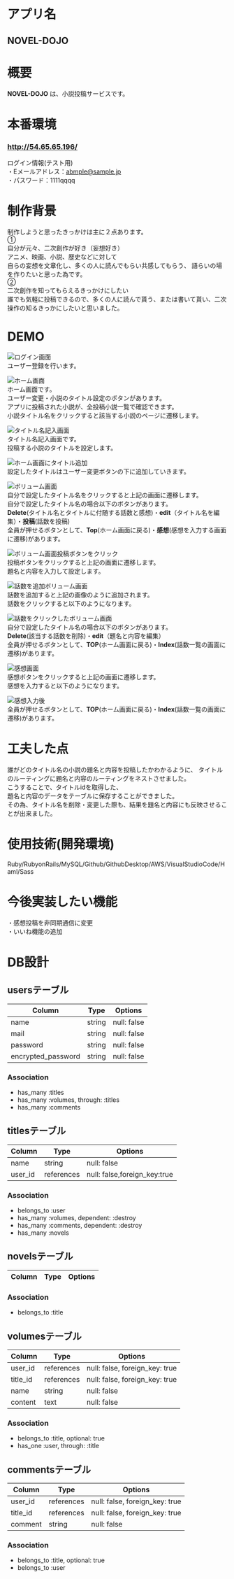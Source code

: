 # アプリ名  
## NOVEL-DOJO  

# 概要  
**NOVEL-DOJO** は、小説投稿サービスです。  

# 本番環境  
### **http://54.65.65.196/**  

ログイン情報(テスト用)  
  ・Eメールアドレス：abmple@sample.jp  
  ・パスワード：1111qqqq  

# 制作背景  
制作しようと思ったきっかけは主に２点あります。  
①  
自分が元々、二次創作が好き（妄想好き）  
アニメ、映画、小説、歴史などに対して  
自らの妄想を文章化し、多くの人に読んでもらい共感してもらう、
語らいの場を作りたいと思った為です。  
②  
二次創作を知ってもらえるきっかけにしたい  
誰でも気軽に投稿できるので、多くの人に読んで貰う、または書いて貰い、二次操作の知るきっかにしたいと思いました。  

# DEMO  
![ログイン画面](https://i.gyazo.com/235b4b7a433a8dbd210f749c4f7a5977.png)  
ユーザー登録を行います。  


![ホーム画面](https://i.gyazo.com/b42495c8f52cb77f71bedf6e7e858d9d.png)  
ホーム画面です。  
ユーザー変更・小説のタイトル設定のボタンがあります。  
アプリに投稿された小説が、全投稿小説一覧で確認できます。  
小説タイトル名をクリックすると該当する小説のページに遷移します。  

![タイトル名記入画面](https://i.gyazo.com/dd5b09fcc5b5bbee2e3f8705edb9c272.png)  
タイトル名記入画面です。  
投稿する小説のタイトルを設定します。  

![ホーム画面にタイトル追加](https://i.gyazo.com/63efa52e2a7a71acdbd7a203af49bedd.png)  
設定したタイトルはユーザー変更ボタンの下に追加していきます。  

![ボリューム画面](https://i.gyazo.com/256ef802934a993a15d9a36e626cced4.png)  
自分で設定したタイトル名をクリックすると上記の画面に遷移します。  
自分で設定したタイトル名の場合以下のボタンがあります。  
**Delete**(タイトル名とタイトルに付随する話数と感想)・**edit**（タイトル名を編集）・**投稿**(話数を投稿)  
全員が押せるボタンとして、**Top**(ホーム画面に戻る)・**感想**(感想を入力する画面に遷移)があります。  
  
![ボリューム画面投稿ボタンをクリック](https://i.gyazo.com/2463da4f9d9956dccea01367a9204643.png)  
投稿ボタンをクリックすると上記の画面に遷移します。  
題名と内容を入力して設定します。  

![話数を追加ボリューム画面](https://i.gyazo.com/580fbe911d3335925106b82ade3453de.png)  
話数を追加すると上記の画像のように追加されます。  
話数をクリックすると以下のようになります。  
  
![話数をクリックしたボリューム画面](https://i.gyazo.com/8ca2e3d74f629872b75bd3fdf24f7380.png)  
自分で設定したタイトル名の場合以下のボタンがあります。  
**Delete**(該当する話数を削除)・**edit**（題名と内容を編集）  
全員が押せるボタンとして、**TOP**(ホーム画面に戻る)・**Index**(話数一覧の画面に遷移)があります。  

![感想画面](https://i.gyazo.com/8359508e3ea26dbebc191565a42538a5.png)  
感想ボタンをクリックすると上記の画面に遷移します。  
感想を入力すると以下のようになります。  

![感想入力後](https://i.gyazo.com/694376172ea64bfc2c171c1e56b14e71.png)  
全員が押せるボタンとして、**TOP**(ホーム画面に戻る)・**Index**(話数一覧の画面に遷移)があります。  

# 工夫した点  
誰がどのタイトル名の小説の題名と内容を投稿したかわかるように、
タイトルのルーティングに題名と内容のルーティングをネストさせました。  
こうすることで、タイトルidを取得した、  
題名と内容のデータをテーブルに保存することができました。  
その為、タイトル名を削除・変更した際も、結果を題名と内容にも反映させることが出来ました。  

# 使用技術(開発環境)  

Ruby/RubyonRails/MySQL/Github/GithubDesktop/AWS/VisualStudioCode/Haml/Sass  

# 今後実装したい機能  
・感想投稿を非同期通信に変更  
・いいね機能の追加  

# DB設計  
## usersテーブル
|Column|Type|Options|
|------|----|-------|
|name|string|null: false|
|mail|string|null: false|default: “”|
|password|string|null: false|default: “”|
|encrypted_password|string|null: false|default: “”|

### Association
- has_many :titles
- has_many :volumes, through: :titles
- has_many :comments


## titlesテーブル
|Column|Type|Options|
|------|----|-------|
|name|string|null: false|
|user_id|references|null: false,foreign_key:true|

### Association
- belongs_to :user
- has_many :volumes, dependent: :destroy
- has_many :comments, dependent: :destroy
- has_many :novels


## novelsテーブル
|Column|Type|Options|
|------|----|-------|

### Association
- belongs_to :title

## volumesテーブル
|Column|Type|Options|
|------|----|-------|
|user_id|references|null: false, foreign_key: true|
|title_id|references|null: false, foreign_key: true|
|name|string|null: false|
|content|text|null: false|

### Association
- belongs_to :title, optional: true
- has_one :user, through: :title


## commentsテーブル
|Column|Type|Options|
|------|----|-------|
|user_id|references|null: false, foreign_key: true|
|title_id|references|null: false, foreign_key: true|
|comment|string|null: false|

### Association
- belongs_to :title, optional: true
- belongs_to :user
